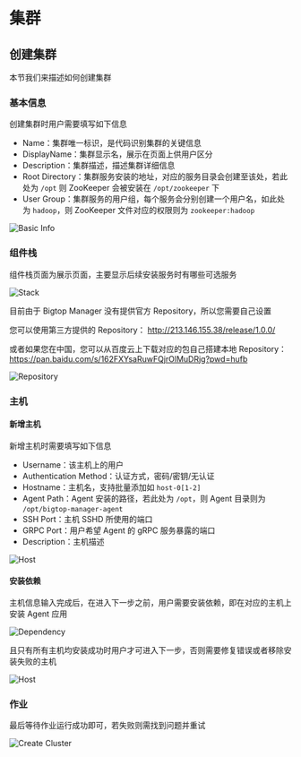 # 集群
## 创建集群
本节我们来描述如何创建集群

### 基本信息
创建集群时用户需要填写如下信息
* Name：集群唯一标识，是代码识别集群的关键信息
* DisplayName：集群显示名，展示在页面上供用户区分
* Description：集群描述，描述集群详细信息
* Root Directory：集群服务安装的地址，对应的服务目录会创建至该处，若此处为 `/opt` 则 ZooKeeper 会被安装在 `/opt/zookeeper` 下
* User Group：集群服务的用户组，每个服务会分别创建一个用户名，如此处为 `hadoop`，则 ZooKeeper 文件对应的权限则为 `zookeeper:hadoop`

![Basic Info](https://github.com/user-attachments/assets/4fb8ccad-0694-4b9a-a0ac-33c736575391)

### 组件栈
组件栈页面为展示页面，主要显示后续安装服务时有哪些可选服务

![Stack](https://github.com/user-attachments/assets/faf1112c-f0a6-4353-ba63-83abbb819c29)

目前由于 Bigtop Manager 没有提供官方 Repository，所以您需要自己设置

您可以使用第三方提供的 Repository： http://213.146.155.38/release/1.0.0/

或者如果您在中国，您可以从百度云上下载对应的包自己搭建本地 Repository：https://pan.baidu.com/s/162FXYsaRuwFQjrOlMuDRjg?pwd=hufb

![Repository](https://github.com/user-attachments/assets/dc06935b-f3d0-42c7-b535-d5f6f15f6356)

### 主机
#### 新增主机
新增主机时需要填写如下信息
* Username：该主机上的用户
* Authentication Method：认证方式，密码/密钥/无认证
* Hostname：主机名，支持批量添加如 `host-0[1-2]`
* Agent Path：Agent 安装的路径，若此处为 `/opt`，则 Agent 目录则为 `/opt/bigtop-manager-agent`
* SSH Port：主机 SSHD 所使用的端口
* GRPC Port：用户希望 Agent 的 gRPC 服务暴露的端口
* Description：主机描述

![Host](https://github.com/user-attachments/assets/761b9931-54f3-4309-adc0-87b611b68e7f)

#### 安装依赖
主机信息输入完成后，在进入下一步之前，用户需要安装依赖，即在对应的主机上安装 Agent 应用

![Dependency](https://github.com/user-attachments/assets/0dedfbb3-dfbb-4d06-8a9c-d0e0366a1f50)

且只有所有主机均安装成功时用户才可进入下一步，否则需要修复错误或者移除安装失败的主机

![Host](https://github.com/user-attachments/assets/c836e570-fa6a-411f-b3b4-0efb4b55d6ef)

### 作业
最后等待作业运行成功即可，若失败则需找到问题并重试

![Create Cluster](https://github.com/user-attachments/assets/339a289e-c718-4953-bdb2-15232978fd49)